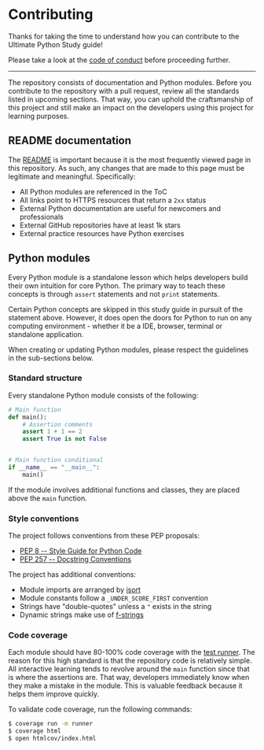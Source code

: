 # Contributing

Thanks for taking the time to understand how you can contribute to the
Ultimate Python Study guide!

Please take a look at the [code of conduct](CODE_OF_CONDUCT.md) before
proceeding further.

---

The repository consists of documentation and Python modules. Before you
contribute to the repository with a pull request, review all the standards
listed in upcoming sections. That way, you can uphold the craftsmanship of
this project and still make an impact on the developers using this project
for learning purposes.

## README documentation

The [README](README.md) is important because it is the most frequently viewed
page in this repository. As such, any changes that are made to this page
must be legitimate and meaningful. Specifically:

- All Python modules are referenced in the ToC
- All links point to HTTPS resources that return a `2xx` status
- External Python documentation are useful for newcomers and professionals
- External GitHub repositories have at least 1k stars
- External practice resources have Python exercises

## Python modules

Every Python module is a standalone lesson which helps developers build their
own intuition for core Python. The primary way to teach these concepts is
through `assert` statements and not `print` statements.

Certain Python concepts are skipped in this study guide in pursuit of the
statement above. However, it does open the doors for Python to run on any
computing environment - whether it be a IDE, browser, terminal or
standalone application.

When creating or updating Python modules, please respect the guidelines in
the sub-sections below.

### Standard structure

Every standalone Python module consists of the following:

```python
# Main function
def main():
    # Assertion comments
    assert 1 + 1 == 2
    assert True is not False


# Main function conditional
if __name__ == "__main__":
    main()
```

If the module involves additional functions and classes, they are placed
above the `main` function.

### Style conventions

The project follows conventions from these PEP proposals:

- [PEP 8 -- Style Guide for Python Code](https://www.python.org/dev/peps/pep-0008/)
- [PEP 257 -- Docstring Conventions](https://www.python.org/dev/peps/pep-0257/)

The project has additional conventions:

- Module imports are arranged by [isort](https://github.com/timothycrosley/isort)
- Module constants follow a `_UNDER_SCORE_FIRST` convention
- Strings have "double-quotes" unless a `"` exists in the string
- Dynamic strings make use of [f-strings](https://www.python.org/dev/peps/pep-0498/)

### Code coverage

Each module should have 80-100% code coverage with the [test runner](runner.py).
The reason for this high standard is that the repository code is relatively
simple. All interactive learning tends to revolve around the `main` function
since that is where the assertions are. That way, developers immediately know
when they make a mistake in the module. This is valuable feedback because it
helps them improve quickly.

To validate code coverage, run the following commands:

```bash
$ coverage run -m runner
$ coverage html
$ open htmlcov/index.html
```

